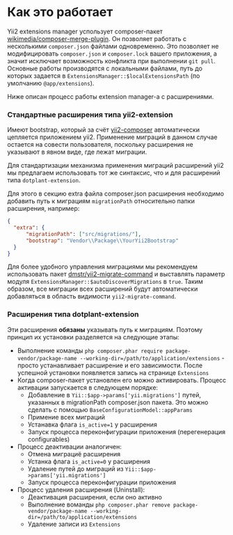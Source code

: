 Как это работает
================

Yii2 extensions manager успользует composer-пакет [wikimedia/composer-merge-plugin](https://github.com/wikimedia/composer-merge-plugin).
Он позволяет работать с несколькими `composer.json` файлами одновременно.
Это позволяет не модифицировать `composer.json` и `composer.lock` вашего приложения, а значит исключает возможность конфликта при выполнении `git pull`.
Основные работы производятся с локальными файлами, путь до которых задается в `ExtensionsManager::$localExtensionsPath` (по умолчанию `@app/extensions`).

Ниже описан процесс работы extension manager-а с расширениями.

### Стандартные расширения типа yii2-extension

Имеют bootstrap, который за счёт [yii2-composer](https://github.com/yiisoft/yii2-composer) автоматически цепляется приложением yii2.
Применение миграций в данном случае остается на совести пользователя, поскольку расширения не указывают в явном виде, где лежат миграции.

Для стандартизации механизма применения миграций расширений yii2 мы предлагаем использовать тот же синтаксис, что и для расширений типа `dotplant-extension`.

Для этого в секцию extra файла composer.json расширения необходимо добавить путь к миграциям `migrationPath` относительно папки расширения, например:
```json
{
  "extra": {
      "migrationPath": ["src/migrations/"],
      "bootstrap": "Vendor\\Package\\YourYii2Bootstrap"
  }
}
```

Для более удобного управления миграциями мы рекомендуем использовать пакет [dmstr/yii2-migrate-command](https://github.com/dmstr/yii2-migrate-command) и выставлять параметр модуля `ExtensionsManager::$autoDiscoverMigrations` в `true`.
Таким образом, все миграции всех расширений будут автоматически добавляться в область видимости `yii2-migrate-command`.

### Расширения типа dotplant-extension

Эти расширения **обязаны** указывать путь к миграциям. Поэтому принцип их установки разделяется на следующие этапы:

- Выполнение команды `php composer.phar require package-vendor/package-name --working-dir=/path/to/application/extensions` - просто устанавливает расширение и его зависимости. После успешной установки появляется запись на странице `Extensions`
- Когда composer-пакет установлен его можно активировать. Процесс активации запускается в следующем порядке:
    - Добавление в `Yii::$app->params['yii.migrations']` путей, указанных в migrationPath composer.json пакета. Это можно сделать с помощью `BaseConfigurationModel::appParams`
    - Примение всех миграций
    - Устанавка флага `is_active=1` у расширения
    - Запуск процесса переконфигурации приложения (перегенерация configurables)
- Процесс деактивации аналогичен:
    - Отмена миграциё расширения
    - Устанка флага `is_active=0` у расширения
    - Удаление путей до миграций из `Yii::$app->params['yii.migrations']`
    - Запуск процесса переконфигурации приложения
- Процесс удаления расширения (Uninstall):
    - Деактивация расширения, если оно активно
    - Выполнение воманды `php composer.phar remove package-vendor/package-name --working-dir=/path/to/application/extensions`
    - Удаление записи из `Extensions`

